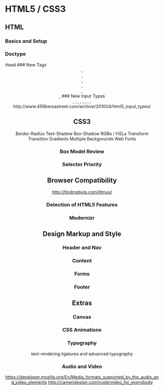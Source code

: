# HTML5 / CSS3
## HTML
### Basics and Setup
### Doctype
<!DOCTYPE hmtl>
<html lang="en">
Head
### New Tags
<header>, <section>, <nav>, <article>, <aside>, <footer>, <time>
### New Input Types
<search>, <tel>, <url>, <email>, <datetime>, <date>, <number>, <range>, <color>
http://www.456bereastreet.com/archive/201004/html5_input_types/

## CSS3
Border-Radius
Text-Shadow
Box-Shadow
RGBa / HSLa
Transform
Transition
Gradients
Multiple Backgrounds
Web Fonts
### Box Model Review
### Selector Priority


## Browser Compatibility
http://findmebyip.com/litmus/
### Detection of HTML5 Features
### Modernizr

<!--[if lt IE 9]>
  <script src="http://html5shim.googlecode.com/svn/trunk/
html5.js"></script>
<![endif]-->

## Design Markup and Style
### Header and Nav
### Content
### Forms
### Footer

## Extras
### Canvas
### CSS Animations
### Typography
text-rendering
ligatures and advanced typography
### Audio and Video 
https://developer.mozilla.org/En/Media_formats_supported_by_the_audio_and_video_elements
http://camendesign.com/code/video_for_everybody

